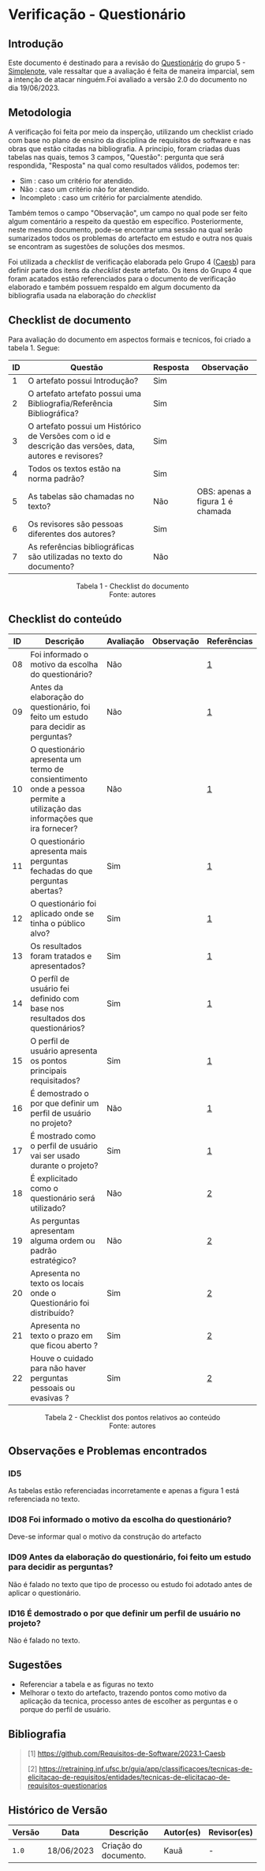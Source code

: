 # Verificação - Questionário

## Introdução

Este documento é destinado para a revisão do [Questionário](https://github.com/Requisitos-de-Software/2023.1-Simplenote/blob/main/docs/elicitacao/questionario.md) do grupo 5 - [Simplenote](https://github.com/Requisitos-de-Software/2023.1-Simplenote), vale ressaltar que a avaliação é feita de maneira imparcial, sem a intenção de atacar ninguém.Foi avaliado a versão 2.0 do documento no dia 19/06/2023.

## Metodologia

A verificação foi feita por meio da insperção, utilizando um checklist criado com base no plano de ensino da disciplina de requisitos de software e nas obras que estão citadas na bibliografia. A principio, foram criadas duas tabelas nas quais, temos 3 campos, "Questão": pergunta que será respondida, "Resposta" na qual como resultados válidos, podemos ter:

- Sim : caso um critério for atendido.
- Não : caso um critério não for atendido.
- Incompleto : caso um critério for parcialmente atendido.

Também temos o campo "Observação", um campo no qual pode ser feito algum comentário a respeito da questão em específico. Posteriormente, neste mesmo documento, pode-se encontrar uma sessão na qual serão sumarizados todos os problemas do artefacto em estudo e outra nos quais se encontram as sugestões de soluções dos mesmos.

Foi utilizada a *checklist* de verificação elaborada pelo Grupo 4 ([Caesb](https://requisitos-de-software.github.io/2023.1-Caesb/Verificacao/Grupo5/Entrega1/Entrega1/)) para definir parte dos itens da *checklist* deste artefato. Os itens do Grupo 4 que foram acatados estão referenciados para o documento de verificação elaborado e também possuem respaldo em algum documento da bibliografia usada na elaboração do *checklist* 

## Checklist de documento
Para avaliação do documento em aspectos formais e tecnicos, foi criado a tabela 1. Segue:

|ID|Questão|Resposta|Observação|
|--|-------|--------|----------|
|1|O artefato possui Introdução?                                                                                |   Sim     |          |
|2|O artefato artefato possui uma Bibliografia/Referência Bibliográfica?                                        |   Sim     |          |
|3|O artefato possui um Histórico de Versões com o id e descrição das versões, data, autores e revisores?       |   Sim    |          |
|4|Todos os textos estão na norma padrão?                                                                       |   Sim     |          |
|5|As tabelas são chamadas no texto?                                                                            |   Não     | OBS: apenas a figura 1 é chamada|
|6|Os revisores são pessoas diferentes dos autores?                                                             |   Sim     |          |
|7|As referências bibliográficas são utilizadas no texto do documento?                                          |   Não | |

<p align="center"> Tabela 1 - Checklist do documento <br> Fonte: autores </p>

## Checklist do conteúdo

| ID  | Descrição | Avaliação | Observação |Referências|
| --- | --------- | --------- | ---------- |-----------|
| 08  | Foi informado o motivo da escolha do questionário?| Não ||[1](#ancora1)|
| 09  | Antes da elaboração do questionário, foi feito um estudo para decidir as perguntas?|Não||[1](#ancora1)|
| 10  | O questionário apresenta um termo de consientimento onde a pessoa permite a utilização das informações que ira fornecer?|Não||[1](#ancora1)|
| 11  | O questionário apresenta mais perguntas fechadas do que perguntas abertas?|Sim||[1](#ancora1)|
| 12  | O questionário foi aplicado onde se tinha o público alvo?|Sim||[1](#ancora1)|
| 13  | Os resultados foram tratados e apresentados?|Sim||[1](#ancora1)|
| 14  | O perfíl de usuário fei definido com base nos resultados dos questionários?|Sim||[1](#ancora1)|
| 15  | O perfil de usuário apresenta os pontos principais requisitados?|Sim||[1](#ancora1)|
| 16  | É demostrado o por que definir um perfil de usuário no projeto?|Não||[1](#ancora1)|
| 17  | É mostrado como o perfil de usuário vai ser usado durante o projeto?|Sim||[1](#ancora1)|
| 18  |  É explicitado como o questionário será utilizado?| Não |    |[2](#ancora2)|
| 19  |  As perguntas apresentam alguma ordem ou padrão estratégico? |Não||[2](#ancora2)|
| 20  |  Apresenta no texto os locais onde o Questionário foi distribuído?|Sim||[2](#ancora2)|
| 21  |  Apresenta no texto o prazo em que ficou aberto ? |Sim||[2](#ancora2)|
| 22  |  Houve o cuidado para não haver perguntas pessoais ou evasivas ? |Sim||[2](#ancora2)|

<p align="center"> Tabela 2 - Checklist dos pontos relativos ao conteúdo <br> Fonte: autores </p>

## Observações e Problemas encontrados

### ID5
As tabelas estão referenciadas incorretamente e apenas a figura 1 está referenciada no texto.

### ID08 Foi informado o motivo da escolha do questionário?
Deve-se informar qual o motivo da construção do artefacto

### ID09  Antes da elaboração do questionário, foi feito um estudo para decidir as perguntas?
Não é falado no texto que tipo de processo ou estudo foi adotado antes de aplicar o questionário.

### ID16 É demostrado o por que definir um perfil de usuário no projeto?
Não é falado no texto.

## Sugestões

- Referenciar a tabela e as figuras no texto
- Melhorar o texto do artefacto, trazendo pontos como motivo da aplicação da tecnica, processo antes de escolher as perguntas e o porque do perfil de usuário.

## Bibliografia

> [1] https://github.com/Requisitos-de-Software/2023.1-Caesb
>
> [2] https://retraining.inf.ufsc.br/guia/app/classificacoes/tecnicas-de-elicitacao-de-requisitos/entidades/tecnicas-de-elicitacao-de-requisitos-questionarios

## Histórico de Versão

| Versão | Data       | Descrição             | Autor(es) | Revisor(es)        |
| ------ | ---------- | --------------------- | --------- | ------------------ |
| `1.0`  | 18/06/2023 | Criação do documento. | Kauã      | -                  |
